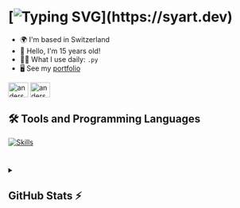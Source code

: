 
# [![Typing SVG](https://readme-typing-svg.herokuapp.com?font=Fira+Code&weight=600&size=30&pause=1000&color=F7F7F7&random=false&width=435&lines=+Hello👋;I+am+Syart!)](https://syart.dev)



* 🌍  I'm based in Switzerland
* 👦  Hello, I'm 15 years old!
* 👨‍💻  What I use daily: ```.py```
* 🖥️  See my [portfolio]()
<p align="left">
<a href="https://github.com/syartzahiri" target="blank"><img align="center" src="https://skillicons.dev/icons?i=github" alt="anderson_mend53" height="30" width="40" /></a>
<!--<a href="https://www.linkedin.com/in/syart/" target="blank"><img align="center" src="https://skillicons.dev/icons?i=linkedin" alt="david mendoza ramos" height="30" width="40" /></a>-->
<a href="https://instagram.com/syart.zh" target="blank"><img align="center" src="https://skillicons.dev/icons?i=instagram" alt="anderson_mend53" height="30" width="40" /></a>
</p>


<h2>🛠️ Tools and Programming Languages</h2>
<a href="">
    <img src="https://skillicons.dev/icons?i=windows,python,js,html,css,nodejs,vscode,pycharm,github,git,discord" alt="Skills">
</a>

#

<details>
  <summary><h2>GitHub Stats ⚡</h2></summary>
  
  ![GitHub stats](https://github-readme-stats.vercel.app/api?username=syartzahiri&theme=blueberry&count_private=false&hide_border=true&line_height=20)
  ![Top Languages](https://github-readme-stats.vercel.app/api/top-langs/?username=syartzahiri&layout=compact&theme=blueberry&count_private=false&hide_border=true)
  
</details>

